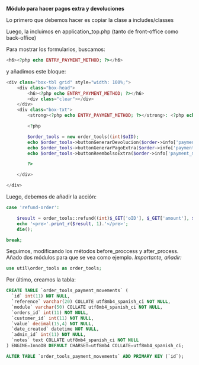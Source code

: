 **Módulo para hacer pagos extra y devoluciones**

Lo primero que debemos hacer es copiar la clase a includes/classes

Luego, la incluimos en application_top.php (tanto de front-office como back-office)

Para mostrar los formularios, buscamos:

``` php
<h6><?php echo ENTRY_PAYMENT_METHOD; ?></h6>
```

y añadimos este bloque:

``` php
<div class="box-tbl grid" style="width: 100%;">
    <div class="box-head">
        <h6><?php echo ENTRY_PAYMENT_METHOD; ?></h6>
        <div class="clear"></div>
    </div>
    <div class="box-txt">
        <strong><?php echo ENTRY_PAYMENT_METHOD; ?></strong>: <?php echo $order->info['payment_method']; ?>

        <?php

        $order_tools = new order_tools((int)$oID);
        echo $order_tools->buttonGenerarDevolucion($order->info['payment_module']);
        echo $order_tools->buttonGenerarPagoExtra($order->info['payment_module'], $_GET['language']);
        echo $order_tools->buttonReembolsoExtra($order->info['payment_module']);

        ?>

    </div>

</div>
```

Luego, debemos de añadir la acción:

``` php
case 'refund-order':

    $result = order_tools::refund((int)$_GET['oID'], $_GET['amount'], $_GET['notes'], $login_id, $messageStack);
    echo '<pre>'.print_r($result, 1).'</pre>';
    die();

break;
```

Seguimos, modificando los métodos before_proccess y after_process. Añado dos módulos para que se vea como ejemplo.
*Importante, añadir:*

``` php
use util\order_tools as order_tools;
```

Por último, creamos la tabla:

``` sql
CREATE TABLE `order_tools_payment_movements` (
  `id` int(11) NOT NULL,
  `reference` varchar(20) COLLATE utf8mb4_spanish_ci NOT NULL,
  `module` varchar(50) COLLATE utf8mb4_spanish_ci NOT NULL,
  `orders_id` int(11) NOT NULL,
  `customer_id` int(11) NOT NULL,
  `value` decimal(15,4) NOT NULL,
  `date_created` datetime NOT NULL,
  `admin_id` int(11) NOT NULL,
  `notes` text COLLATE utf8mb4_spanish_ci NOT NULL
) ENGINE=InnoDB DEFAULT CHARSET=utf8mb4 COLLATE=utf8mb4_spanish_ci;

ALTER TABLE `order_tools_payment_movements` ADD PRIMARY KEY (`id`);
```